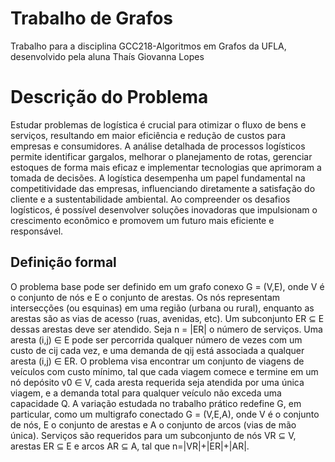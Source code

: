 # Trabalho de Grafos
Trabalho para a disciplina GCC218-Algoritmos em Grafos da UFLA, desenvolvido pela aluna Thaís Giovanna Lopes

# Descrição do Problema
  Estudar problemas de logística é crucial para otimizar o fluxo de bens e serviços, resultando em maior eficiência e redução de custos para empresas e consumidores. A análise detalhada de processos logísticos permite identificar gargalos, melhorar o planejamento de rotas, gerenciar estoques de forma mais eficaz e implementar tecnologias que aprimoram a tomada de decisões. A logística desempenha um papel fundamental na competitividade das empresas, influenciando diretamente a satisfação do cliente e a sustentabilidade ambiental. Ao compreender os desafios logísticos, é possível desenvolver soluções inovadoras que impulsionam o crescimento econômico e promovem um futuro mais eficiente e responsável.

## Definição formal
  O problema base pode ser definido em um grafo conexo G = (V,E), onde V é o conjunto de nós e E o conjunto de arestas. Os nós representam intersecções (ou esquinas) em uma região (urbana ou rural), enquanto as arestas são as vias de acesso (ruas, avenidas, etc). Um subconjunto ER ⊆ E dessas arestas deve ser atendido. Seja n = |ER| o número de serviços. Uma aresta (i,j) ∈ E pode ser percorrida qualquer número de vezes com um custo de cij cada vez, e uma demanda de qij está associada a qualquer aresta (i,j) ∈ ER. O problema visa encontrar um conjunto de viagens de veículos com custo mínimo, tal que cada viagem comece e termine em um nó depósito v0 ∈ V, cada aresta requerida seja atendida por uma única viagem, e a demanda total para qualquer veículo não exceda uma capacidade Q. A variação estudada no trabalho prático redefine G, em particular, como um multigrafo conectado G = (V,E,A), onde V é o conjunto de nós, E o conjunto de arestas e A o conjunto de arcos (vias de mão única). Serviços são requeridos para um subconjunto de nós VR ⊆ V, arestas ER ⊆ E e arcos AR ⊆ A, tal que n=|VR|+|ER|+|AR|.
